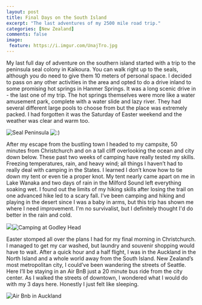 ```yaml
---
layout: post
title: Final Days on the South Island
excerpt: "The last adventures of my 2500 mile road trip."
categories: [New Zealand]
comments: false
image:
 feature: https://i.imgur.com/UnajTro.jpg
---
```


My last full day of adventure on the southern island started with a trip to the peninsula seal colony in Kaikoura. You can walk right up to the seals, although you do need to give them 10 meters of personal space. I decided to pass on any other activities in the area and opted to do a drive inland to some promising hot springs in Hanmer Springs. It was a long scenic drive in - the last one of my trip. The hot springs themselves were more like a water amusement park, complete with a water slide and lazy river. They had several different large pools to choose from but the place was extremely packed. I had forgotten it was the Saturday of Easter weekend and the weather was clear and warm too.

![Seal Peninsula](https://i.imgur.com/c7pGjuXl.jpg) ![:)](https://i.imgur.com/SVRjdadl.jpg)

After my escape from the bustling town I headed to my campsite, 50 minutes from Christchurch and on a tall cliff overlooking the ocean and city down below. These past two weeks of camping have really tested my skills. Freezing temperatures, rain, and heavy wind; all things I haven’t had to really deal with camping in the States. I learned I don’t know how to tie down my tent or even tie a proper knot. My tent nearly came apart on me in Lake Wanaka and two days of rain in the Milford Sound left everything soaking wet. I found out the limits of my hiking skills after losing the trail on one advanced hike led to a scary fall. I’ve been camping and hiking and playing in the desert since I was a baby in arms, but this trip has shown me where I need improvement. I'm no survivalist, but I definitely thought I'd do better in the rain and cold.

![](https://i.imgur.com/vXYI3STl.jpg)![Camping at Godley Head](https://i.imgur.com/GcurLEPl.jpg)

Easter stomped all over the plans I had for my final morning in Christchurch. I managed to get my car washed, but laundry and souvenir shopping would have to wait. After a quick hour and a half flight, I was in the Auckland in the North Island and a whole world away from the South Island. New Zealand’s most metropolitan city, I could’ve been wandering the streets of Seattle. Here I’ll be staying in an Air BnB just a 20 minute bus ride from the city center. As I walked the streets of downtown, I wondered what I would do with my 3 days here. Honestly I just felt like sleeping.

![Air Bnb in Auckland](https://i.imgur.com/5sRdtsMl.jpg)
